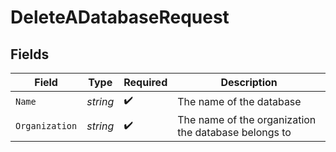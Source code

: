 # DeleteADatabaseRequest


## Fields

| Field                                                | Type                                                 | Required                                             | Description                                          |
| ---------------------------------------------------- | ---------------------------------------------------- | ---------------------------------------------------- | ---------------------------------------------------- |
| `Name`                                               | *string*                                             | :heavy_check_mark:                                   | The name of the database                             |
| `Organization`                                       | *string*                                             | :heavy_check_mark:                                   | The name of the organization the database belongs to |